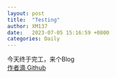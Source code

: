 ```yaml
---
layout: post
title:  "Testing"
author: XM137
date:   2023-07-05 15:16:59 +0800
categories: Daily
---
```


今天终于完工，来个Blog <br>
[作者滴 Github][Github] <br>

[Github]: https://github.com/1375272391

